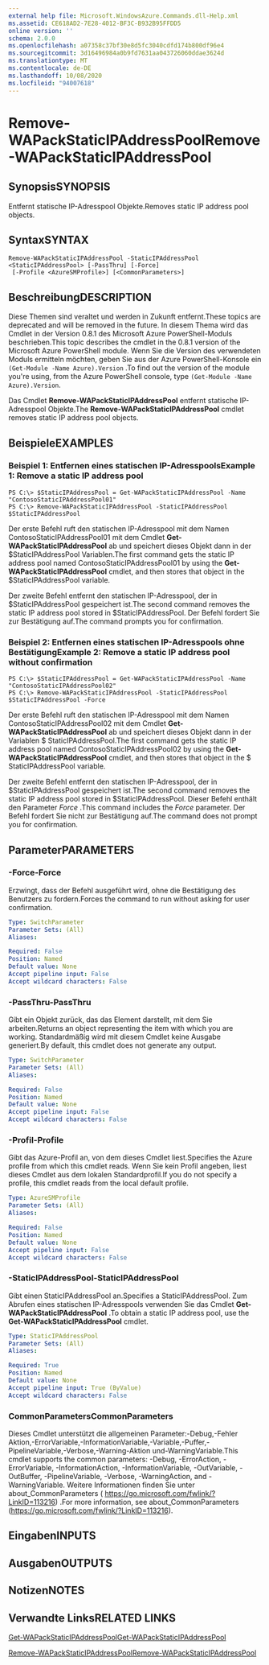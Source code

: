 ```yaml
---
external help file: Microsoft.WindowsAzure.Commands.dll-Help.xml
ms.assetid: CE618AD2-7E28-4012-BF3C-B932B95FFDD5
online version: ''
schema: 2.0.0
ms.openlocfilehash: a07358c37bf30e8d5fc3040cdfd174b800df96e4
ms.sourcegitcommit: 3d16496984a0b9fd7631aa043726060ddae3624d
ms.translationtype: MT
ms.contentlocale: de-DE
ms.lasthandoff: 10/08/2020
ms.locfileid: "94007618"
---
```

# <span data-ttu-id="83411-101">Remove-WAPackStaticIPAddressPool</span><span class="sxs-lookup"><span data-stu-id="83411-101">Remove-WAPackStaticIPAddressPool</span></span>

## <span data-ttu-id="83411-102">Synopsis</span><span class="sxs-lookup"><span data-stu-id="83411-102">SYNOPSIS</span></span>
<span data-ttu-id="83411-103">Entfernt statische IP-Adresspool Objekte.</span><span class="sxs-lookup"><span data-stu-id="83411-103">Removes static IP address pool objects.</span></span>

## <span data-ttu-id="83411-104">Syntax</span><span class="sxs-lookup"><span data-stu-id="83411-104">SYNTAX</span></span>

```
Remove-WAPackStaticIPAddressPool -StaticIPAddressPool <StaticIPAddressPool> [-PassThru] [-Force]
 [-Profile <AzureSMProfile>] [<CommonParameters>]
```

## <span data-ttu-id="83411-105">Beschreibung</span><span class="sxs-lookup"><span data-stu-id="83411-105">DESCRIPTION</span></span>
<span data-ttu-id="83411-106">Diese Themen sind veraltet und werden in Zukunft entfernt.</span><span class="sxs-lookup"><span data-stu-id="83411-106">These topics are deprecated and will be removed in the future.</span></span>
<span data-ttu-id="83411-107">In diesem Thema wird das Cmdlet in der Version 0.8.1 des Microsoft Azure PowerShell-Moduls beschrieben.</span><span class="sxs-lookup"><span data-stu-id="83411-107">This topic describes the cmdlet in the 0.8.1 version of the Microsoft Azure PowerShell module.</span></span>
<span data-ttu-id="83411-108">Wenn Sie die Version des verwendeten Moduls ermitteln möchten, geben Sie aus der Azure PowerShell-Konsole ein `(Get-Module -Name Azure).Version` .</span><span class="sxs-lookup"><span data-stu-id="83411-108">To find out the version of the module you're using, from the Azure PowerShell console, type `(Get-Module -Name Azure).Version`.</span></span>

<span data-ttu-id="83411-109">Das Cmdlet **Remove-WAPackStaticIPAddressPool** entfernt statische IP-Adresspool Objekte.</span><span class="sxs-lookup"><span data-stu-id="83411-109">The **Remove-WAPackStaticIPAddressPool** cmdlet removes static IP address pool objects.</span></span>

## <span data-ttu-id="83411-110">Beispiele</span><span class="sxs-lookup"><span data-stu-id="83411-110">EXAMPLES</span></span>

### <span data-ttu-id="83411-111">Beispiel 1: Entfernen eines statischen IP-Adresspools</span><span class="sxs-lookup"><span data-stu-id="83411-111">Example 1: Remove a static IP address pool</span></span>
```
PS C:\> $StaticIPAddressPool = Get-WAPackStaticIPAddressPool -Name "ContosoStaticIPAddressPool01"
PS C:\> Remove-WAPackStaticIPAddressPool -StaticIPAddressPool $StaticIPAddressPool
```

<span data-ttu-id="83411-112">Der erste Befehl ruft den statischen IP-Adresspool mit dem Namen ContosoStaticIPAddressPool01 mit dem Cmdlet **Get-WAPackStaticIPAddressPool** ab und speichert dieses Objekt dann in der $StaticIPAddressPool Variablen.</span><span class="sxs-lookup"><span data-stu-id="83411-112">The first command gets the static IP address pool named ContosoStaticIPAddressPool01 by using the **Get-WAPackStaticIPAddressPool** cmdlet, and then stores that object in the $StaticIPAddressPool variable.</span></span>

<span data-ttu-id="83411-113">Der zweite Befehl entfernt den statischen IP-Adresspool, der in $StaticIPAddressPool gespeichert ist.</span><span class="sxs-lookup"><span data-stu-id="83411-113">The second command removes the static IP address pool stored in $StaticIPAddressPool.</span></span>
<span data-ttu-id="83411-114">Der Befehl fordert Sie zur Bestätigung auf.</span><span class="sxs-lookup"><span data-stu-id="83411-114">The command prompts you for confirmation.</span></span>

### <span data-ttu-id="83411-115">Beispiel 2: Entfernen eines statischen IP-Adresspools ohne Bestätigung</span><span class="sxs-lookup"><span data-stu-id="83411-115">Example 2: Remove a static IP address pool without confirmation</span></span>
```
PS C:\> $StaticIPAddressPool = Get-WAPackStaticIPAddressPool -Name "ContosoStaticIPAddressPool02"
PS C:\> Remove-WAPackStaticIPAddressPool -StaticIPAddressPool $StaticIPAddressPool -Force
```

<span data-ttu-id="83411-116">Der erste Befehl ruft den statischen IP-Adresspool mit dem Namen ContosoStaticIPAddressPool02 mit dem Cmdlet **Get-WAPackStaticIPAddressPool** ab und speichert dieses Objekt dann in der Variablen $ StaticIPAddressPool.</span><span class="sxs-lookup"><span data-stu-id="83411-116">The first command gets the static IP address pool named ContosoStaticIPAddressPool02 by using the **Get-WAPackStaticIPAddressPool** cmdlet, and then stores that object in the $ StaticIPAddressPool variable.</span></span>

<span data-ttu-id="83411-117">Der zweite Befehl entfernt den statischen IP-Adresspool, der in $StaticIPAddressPool gespeichert ist.</span><span class="sxs-lookup"><span data-stu-id="83411-117">The second command removes the static IP address pool stored in $StaticIPAddressPool.</span></span>
<span data-ttu-id="83411-118">Dieser Befehl enthält den Parameter *Force* .</span><span class="sxs-lookup"><span data-stu-id="83411-118">This command includes the *Force* parameter.</span></span>
<span data-ttu-id="83411-119">Der Befehl fordert Sie nicht zur Bestätigung auf.</span><span class="sxs-lookup"><span data-stu-id="83411-119">The command does not prompt you for confirmation.</span></span>

## <span data-ttu-id="83411-120">Parameter</span><span class="sxs-lookup"><span data-stu-id="83411-120">PARAMETERS</span></span>

### <span data-ttu-id="83411-121">-Force</span><span class="sxs-lookup"><span data-stu-id="83411-121">-Force</span></span>
<span data-ttu-id="83411-122">Erzwingt, dass der Befehl ausgeführt wird, ohne die Bestätigung des Benutzers zu fordern.</span><span class="sxs-lookup"><span data-stu-id="83411-122">Forces the command to run without asking for user confirmation.</span></span>

```yaml
Type: SwitchParameter
Parameter Sets: (All)
Aliases:

Required: False
Position: Named
Default value: None
Accept pipeline input: False
Accept wildcard characters: False
```

### <span data-ttu-id="83411-123">-PassThru</span><span class="sxs-lookup"><span data-stu-id="83411-123">-PassThru</span></span>
<span data-ttu-id="83411-124">Gibt ein Objekt zurück, das das Element darstellt, mit dem Sie arbeiten.</span><span class="sxs-lookup"><span data-stu-id="83411-124">Returns an object representing the item with which you are working.</span></span>
<span data-ttu-id="83411-125">Standardmäßig wird mit diesem Cmdlet keine Ausgabe generiert.</span><span class="sxs-lookup"><span data-stu-id="83411-125">By default, this cmdlet does not generate any output.</span></span>

```yaml
Type: SwitchParameter
Parameter Sets: (All)
Aliases:

Required: False
Position: Named
Default value: None
Accept pipeline input: False
Accept wildcard characters: False
```

### <span data-ttu-id="83411-126">-Profil</span><span class="sxs-lookup"><span data-stu-id="83411-126">-Profile</span></span>
<span data-ttu-id="83411-127">Gibt das Azure-Profil an, von dem dieses Cmdlet liest.</span><span class="sxs-lookup"><span data-stu-id="83411-127">Specifies the Azure profile from which this cmdlet reads.</span></span>
<span data-ttu-id="83411-128">Wenn Sie kein Profil angeben, liest dieses Cmdlet aus dem lokalen Standardprofil.</span><span class="sxs-lookup"><span data-stu-id="83411-128">If you do not specify a profile, this cmdlet reads from the local default profile.</span></span>

```yaml
Type: AzureSMProfile
Parameter Sets: (All)
Aliases:

Required: False
Position: Named
Default value: None
Accept pipeline input: False
Accept wildcard characters: False
```

### <span data-ttu-id="83411-129">-StaticIPAddressPool</span><span class="sxs-lookup"><span data-stu-id="83411-129">-StaticIPAddressPool</span></span>
<span data-ttu-id="83411-130">Gibt einen StaticIPAddressPool an.</span><span class="sxs-lookup"><span data-stu-id="83411-130">Specifies a StaticIPAddressPool.</span></span>
<span data-ttu-id="83411-131">Zum Abrufen eines statischen IP-Adresspools verwenden Sie das Cmdlet **Get-WAPackStaticIPAddressPool** .</span><span class="sxs-lookup"><span data-stu-id="83411-131">To obtain a static IP address pool, use the **Get-WAPackStaticIPAddressPool** cmdlet.</span></span>

```yaml
Type: StaticIPAddressPool
Parameter Sets: (All)
Aliases:

Required: True
Position: Named
Default value: None
Accept pipeline input: True (ByValue)
Accept wildcard characters: False
```

### <span data-ttu-id="83411-132">CommonParameters</span><span class="sxs-lookup"><span data-stu-id="83411-132">CommonParameters</span></span>
<span data-ttu-id="83411-133">Dieses Cmdlet unterstützt die allgemeinen Parameter:-Debug,-Fehler Aktion,-ErrorVariable,-InformationVariable,-Variable,-Puffer,-PipelineVariable,-Verbose,-Warning-Aktion und-WarningVariable.</span><span class="sxs-lookup"><span data-stu-id="83411-133">This cmdlet supports the common parameters: -Debug, -ErrorAction, -ErrorVariable, -InformationAction, -InformationVariable, -OutVariable, -OutBuffer, -PipelineVariable, -Verbose, -WarningAction, and -WarningVariable.</span></span> <span data-ttu-id="83411-134">Weitere Informationen finden Sie unter about_CommonParameters ( https://go.microsoft.com/fwlink/?LinkID=113216) .</span><span class="sxs-lookup"><span data-stu-id="83411-134">For more information, see about_CommonParameters (https://go.microsoft.com/fwlink/?LinkID=113216).</span></span>

## <span data-ttu-id="83411-135">Eingaben</span><span class="sxs-lookup"><span data-stu-id="83411-135">INPUTS</span></span>

## <span data-ttu-id="83411-136">Ausgaben</span><span class="sxs-lookup"><span data-stu-id="83411-136">OUTPUTS</span></span>

## <span data-ttu-id="83411-137">Notizen</span><span class="sxs-lookup"><span data-stu-id="83411-137">NOTES</span></span>

## <span data-ttu-id="83411-138">Verwandte Links</span><span class="sxs-lookup"><span data-stu-id="83411-138">RELATED LINKS</span></span>

[<span data-ttu-id="83411-139">Get-WAPackStaticIPAddressPool</span><span class="sxs-lookup"><span data-stu-id="83411-139">Get-WAPackStaticIPAddressPool</span></span>](./Get-WAPackStaticIPAddressPool.md)

[<span data-ttu-id="83411-140">Remove-WAPackStaticIPAddressPool</span><span class="sxs-lookup"><span data-stu-id="83411-140">Remove-WAPackStaticIPAddressPool</span></span>](./Remove-WAPackStaticIPAddressPool.md)


